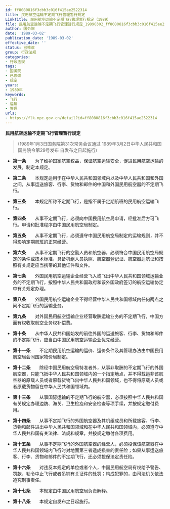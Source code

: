```yaml
---
id: ff8080816f3cbb3c016f415ae2522314
title: 民用航空运输不定期飞行管理暂行规定
LinkTitle: 民用航空运输不定期飞行管理暂行规定（1989）
file: 民用航空运输不定期飞行管理暂行规定_19890302_ff8080816f3cbb3c016f415ae2522314.docx
author: 国务院
date: '1989-03-02'
publication_date: '1989-03-02'
effective_date: ''
status: 已修改
group: 行政法规
categories:
- 行政法规
tags:
- 国务院
- 已修改
- 规定
years:
- 1989年
keywords:
- 飞行
- 运输
- 管理
urls:
- https://flk.npc.gov.cn/detail?id=ff8080816f3cbb3c016f415ae2522314
---
```


**民用航空运输不定期飞行管理暂行规定**

> (1989年1月3日国务院第31次常务会议通过 1989年3月2日中华人民共和国国务院令第29号发布 自发布之日起施行)

- **第一条**　　为了维护国家航空权益，保证航空运输安全，促进民用航空运输的发展，制定本规定。

- **第二条**　　本规定适用于在中华人民共和国领域内以及中华人民共和国和外国之间，从事运送旅客、行李、货物和邮件的中国和外国民用航空器的不定期飞行。

- **第三条**　　本规定所称不定期飞行，是指不属于定期航班的民用航空运输飞行。

- **第四条**　　从事不定期飞行，必须向中国民用航空局申请，经批准后方可飞行。申请和批准程序由中国民用航空局制定。

- **第五条**　　从事不定期飞行，必须遵守中国民用航空局制定的运输规则，并不得影响定期航班的正常经营。

- **第六条**　　从事不定期飞行的空勤人员和航空器，必须符合中国民用航空局规定的条件或技术标准，具备机组人员执照、航空器登记证、航空器适航证和按照有关规定应当携带的其他证件和文件。

- **第七条**　　外国民用航空运输企业经营飞入或飞出中华人民共和国领域运输业务的不定期飞行，按照中华人民共和国政府和该外国政府签订的航空运输协定中有关规定办理。

- **第八条**　　外国民用航空运输企业不得经营中华人民共和国领域内任何两点之间不定期飞行的运输业务。

- **第九条**　　对外国民用航空运输企业经营取酬运输业务的不定期飞行，中国方面有权收取航空业务权补偿费。

- **第十条**　　从中华人民共和国始发的前往外国的运送旅客、行李、货物和邮件的不定期飞行，应当由中国民用航空运输企业优先经营。

- **第十一条**　　不定期民用航空运输的运价、运价条件及其管理办法由中国民用航空局会同国家物价局制定。

- **第十二条**　　除经中国民用航空局特准者外，从事非取酬的不定期飞行的外国航空器，只能飞抵中华人民共和国领域内的一个指定地点，并不得载运非该航空器的原载人员或者原载货物飞出中华人民共和国领域，也不得将原载人员或者原载货物留在中华人民共和国领域内。

- **第十三条**　　从事国际运输的不定期飞行的航空器，必须按照中华人民共和国有关规定办理边防、海关、卫生检疫和安全检查等项手续，并按规定缴付费用。

- **第十四条**　　从事不定期飞行的外国航空器及其机组成员和所载旅客、行李、货物和邮件进出中华人民共和国领域和在中华人民共和国领域内，必须遵守中华人民共和国有关法律、法规和规章，并按规定缴付各项费用。

- **第十五条**　　从事不定期飞行的外国航空器的经营人，必须投保该航空器在中华人民共和国领域内飞行时对地面第三者造成损害的责任险；如果从事运送旅客、行李、货物和邮件的不定期飞行，还必须投保法定责任险。

- **第十六条**　　对违反本规定的单位或者个人，中国民用航空局有权给予警告、罚款、勒令中止飞行或者吊销有关证件的处罚；构成犯罪的，由司法机关依法追究刑事责任。

- **第十七条**　　本规定由中国民用航空局负责解释。

- **第十八条**　　本规定自发布之日起施行。
